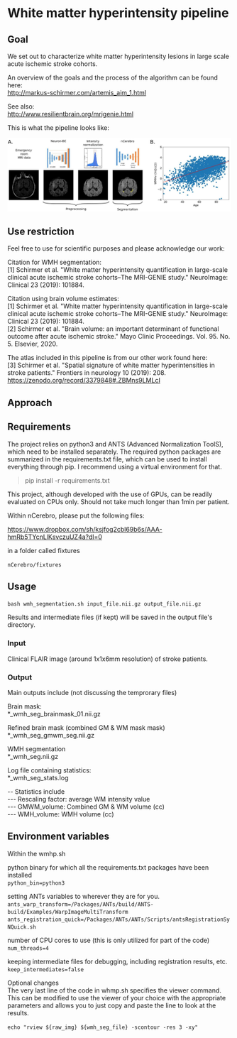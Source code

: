 # White matter hyperintensity pipeline

## Goal
We set out to characterize white matter hyperintensity lesions in large scale acute ischemic stroke cohorts.

An overview of the goals and the process of the algorithm can be found here:<br>
http://markus-schirmer.com/artemis_aim_1.html

See also:<br>
http://www.resilientbrain.org/mrigenie.html

This is what the pipeline looks like:

![WMH pipeline](wmhp_overview.jpg)

## Use restriction
Feel free to use for scientific purposes and please acknowledge our work:

Citation for WMH segmentation:<br>
[1] Schirmer et al. "White matter hyperintensity quantification in large-scale clinical acute ischemic stroke cohorts–The MRI-GENIE study." NeuroImage: Clinical 23 (2019): 101884.

Citation using brain volume estimates:<br>
[1] Schirmer et al. "White matter hyperintensity quantification in large-scale clinical acute ischemic stroke cohorts–The MRI-GENIE study." NeuroImage: Clinical 23 (2019): 101884.<br>
[2] Schirmer et al. "Brain volume: an important determinant of functional outcome after acute ischemic stroke." Mayo Clinic Proceedings. Vol. 95. No. 5. Elsevier, 2020.

The atlas included in this pipeline is from our other work found here:<br>
[3] Schirmer et al. "Spatial signature of white matter hyperintensities in stroke patients." Frontiers in neurology 10 (2019): 208.<br>
https://zenodo.org/record/3379848#.ZBMns9LMLcI

## Approach

## Requirements
The project relies on python3 and ANTS (Advanced Normalization ToolS), which need to be installed separately. The required python packages are summarized in the requirements.txt file, which can be used to install everything through pip. I recommend using a virtual environment for that. 

> pip install -r requirements.txt

This project, although developed with the use of GPUs, can be readily evaluated on CPUs only. Should not take much longer than 1min per patient. 

Within nCerebro, please put the following files:

https://www.dropbox.com/sh/ksjfog2cbl69b6s/AAA-hmRb5TYcnLlKsvczuUZ4a?dl=0

in a folder called fixtures

`nCerebro/fixtures`

## Usage

`bash wmh_segmentation.sh input_file.nii.gz output_file.nii.gz`

Results and intermediate files (if kept) will be saved in the output file's directory. 

### Input
Clinical FLAIR image (around 1x1x6mm resolution) of stroke patients.

### Output
Main outputs include (not discussing the temprorary files)

Brain mask: <br>
*_wmh_seg_brainmask_01.nii.gz  

Refined brain mask (combined GM & WM mask mask)<br>
*_wmh_seg_gmwm_seg.nii.gz  

WMH segmentation<br>
*_wmh_seg.nii.gz

Log file containing statistics:<br>
*_wmh_seg_stats.log

-- Statistics include<br>
--- Rescaling factor: average WM intensity value<br>
--- GMWM_volume: Combined GM & WM volume (cc)<br>
--- WMH_volume: WMH volume (cc)

## Environment variables
Within the wmhp.sh

python binary for which all the requirements.txt packages have been installed <br>
`python_bin=python3`

setting ANTs variables to wherever they are for you.  <br>
`ants_warp_transform=/Packages/ANTs/build/ANTS-build/Examples/WarpImageMultiTransform`  <br>
`ants_registration_quick=/Packages/ANTs/ANTs/Scripts/antsRegistrationSyNQuick.sh`

number of CPU cores to use (this is only utilized for part of the code)  <br>
`num_threads=4`

keeping intermediate files for debugging, including registration results, etc.  <br>
`keep_intermediates=false`

Optional changes  <br>
The very last line of the code in whmp.sh specifies the viewer command. This can be modified to use the viewer of your choice with the appropriate parameters and allows you to just copy and paste the line to look at the results.  <br>

`echo "rview ${raw_img} ${wmh_seg_file} -scontour -res 3 -xy"`